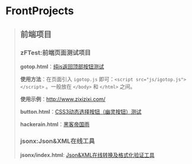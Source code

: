 # FrontProjects
> ## 前端项目
> ### zFTest:前端页面测试项目
> __gotop.html__：[纯js返回顶部按钮测试](https://itanken.github.io/FrontProjects/zFTest/gotop.html)
>
>   __使用方法__：在页面引入 `igotop.js` 即可：`<script src="js/igotop.js"></script>` 。一般放在 `</body>` 和 `</html>` 之间。
>
>   __使用示例__：<http://www.zixizixi.com/>
>
> __button.html__：[CSS3动态选择按钮（幽灵按钮）测试](https://itanken.github.io/FrontProjects/zFTest/button.html)
>
> __hackerain.html__：[黑客帝国雨](https://itanken.github.io/FrontProjects/zFTest/hackerain.html)
>
>
> ### jsonx:Json&XML在线工具
>
> __jsonx/index.html__: [Json&XML在线转换及格式化验证工具](https://itanken.github.io/FrontProjects/jsonx/)
